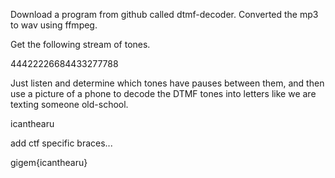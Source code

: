Download a program from github called dtmf-decoder.  Converted the mp3 to wav using ffmpeg.

Get the following stream of tones.

44422226684433277788

Just listen and determine which tones have pauses between them, and then use a picture of
a phone to decode the DTMF tones into letters like we are texting someone old-school.

icanthearu

add ctf specific braces...

gigem{icanthearu}


